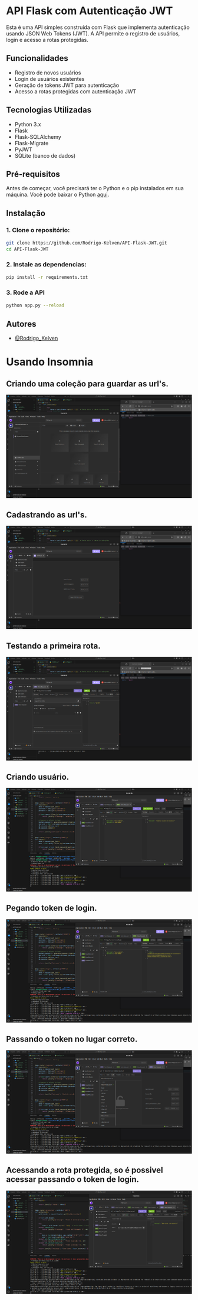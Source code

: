 # API Flask com Autenticação JWT

Esta é uma API simples construída com Flask que implementa autenticação usando JSON Web Tokens (JWT). A API permite o registro de usuários, login e acesso a rotas protegidas.

## Funcionalidades

- Registro de novos usuários
- Login de usuários existentes
- Geração de tokens JWT para autenticação
- Acesso a rotas protegidas com autenticação JWT

## Tecnologias Utilizadas

- Python 3.x
- Flask
- Flask-SQLAlchemy
- Flask-Migrate
- PyJWT
- SQLite (banco de dados)

## Pré-requisitos

Antes de começar, você precisará ter o Python e o pip instalados em sua máquina. Você pode baixar o Python [aqui](https://www.python.org/downloads/).

## Instalação

### 1. Clone o repositório:

   ```bash
   git clone https://github.com/Rodrigo-Kelven/API-Flask-JWT.git
   cd API-Flask-JWT
   ```
### 2. Instale as dependencias:
   ```bash
   pip install -r requirements.txt
   ```
### 3. Rode a API
   ```bash
   python app.py --reload
   ```

## Autores
- [@Rodrigo_Kelven](https://github.com/Rodrigo-Kelven)

# Usando Insomnia
## Criando uma coleção para guardar as url's.
![Minha Imagem](images/Parte1.png)

## Cadastrando as url's.
![Minha Imagem](images/Parte2.png)

## Testando a primeira rota.
![Minha Imagem](images/Parte3.png)

## Criando usuário.
![Minha Imagem](images/Parte4.png)

## Pegando token de login.
![Minha Imagem](images/Parte5.png)

## Passando o token no lugar correto.
![Minha Imagem](images/Parte6.png)

## Acessando a rota protegida, so é possivel acessar passando o token de login.
![Minha Imagem](images/Parte7.png)

